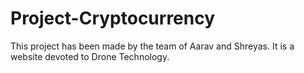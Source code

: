 # Project-Cryptocurrency
This project has been made by the team of Aarav and Shreyas. It is a website devoted to Drone Technology.
